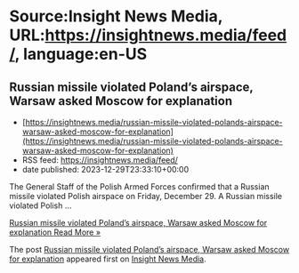 # Source:Insight News Media, URL:https://insightnews.media/feed/, language:en-US

## Russian missile violated Poland’s airspace, Warsaw asked Moscow for explanation
 - [https://insightnews.media/russian-missile-violated-polands-airspace-warsaw-asked-moscow-for-explanation](https://insightnews.media/russian-missile-violated-polands-airspace-warsaw-asked-moscow-for-explanation)
 - RSS feed: https://insightnews.media/feed/
 - date published: 2023-12-29T23:33:10+00:00

<p>The General Staff of the Polish Armed Forces confirmed that a Russian missile violated Polish airspace on Friday, December 29. A Russian missile violated Polish &#8230;</p>
<p class="read-more"> <a class="ast-button" href="https://insightnews.media/russian-missile-violated-polands-airspace-warsaw-asked-moscow-for-explanation/"> <span class="screen-reader-text">Russian missile violated Poland&#8217;s airspace, Warsaw asked Moscow for explanation</span> Read More »</a></p>
<p>The post <a href="https://insightnews.media/russian-missile-violated-polands-airspace-warsaw-asked-moscow-for-explanation/">Russian missile violated Poland&#8217;s airspace, Warsaw asked Moscow for explanation</a> appeared first on <a href="https://insightnews.media">Insight News Media</a>.</p>


